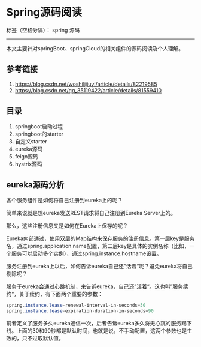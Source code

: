 ﻿# Spring源码阅读

标签（空格分隔）： spring 源码

---

本文主要针对springBoot、springCloud的相关组件的源码阅读及个人理解。

参考链接
----

 1. https://blog.csdn.net/woshilijiuyi/article/details/82219585
 2. https://blog.csdn.net/qq_35119422/article/details/81559410

目录
--

 1. springboot启动过程
 2. springboot的starter
 3. 自定义starter
 4. eureka源码
 5. feign源码
 6. hystrix源码

eureka源码分析
----------

各个服务组件是如何将自己注册到eureka上的呢？

简单来说就是想eureka发送REST请求将自己注册到Eureka Server上的。

那么，这些注册信息又是如何在Eureka上保存的呢？

Eureka内部通过，使用双层的Map结构来保存服务的注册信息。第一层key是服务名，通过spring.application.name配置，第二层key是具体的实例名称（比如，一个服务可以启动多个实例），通过spring.instance.hostname设置。

服务注册到eureka上以后，如何告诉eureka自己还”活着“呢？避免eureka将自己剔除呢？

服务于eureka会通过心跳机制，来告诉eureka，自己还”活着“。这也叫”服务续约“，关于续约，有下面两个重要的参数：
```java
spring.instance.lease-renewal-interval-in-seconds=30
spring.instance.lease-expiration-duration-in-seconds=90
```
前者定义了服务多久eureka通信一次，后者告诉eureka多久将无心跳的服务踢下线。上面的30和90秒都是默认时间，也就是说，不手动配置，这两个参数也是生效的，只不过取默认值。


 
